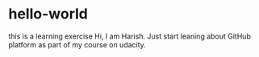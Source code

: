 # hello-world
this is a learning exercise
Hi, I am Harish.
Just start leaning about GitHub platform as part of my course on udacity.
